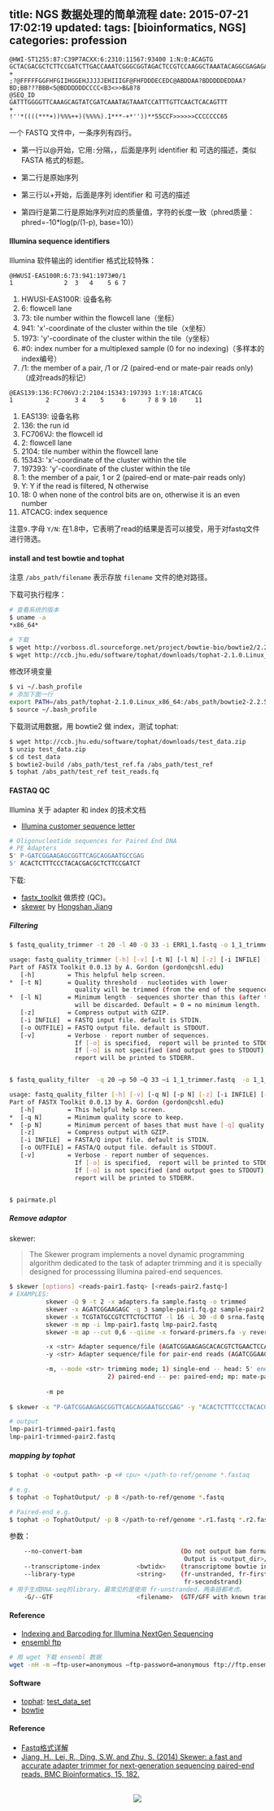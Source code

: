 title: NGS 数据处理的简单流程
date: 2015-07-21 17:02:19
updated: 
tags: [bioinformatics, NGS] 
categories: profession
---

```
@HWI-ST1255:87:C39P7ACXX:6:2310:11567:93400 1:N:0:ACAGTG
GCTACGACGCTCTTCCGATCTTGACCAAATCGGGCGGTAGACTCCGTCCAAGGCTAAATACAGGCGAGAGACCGATAGCGAACAAGTACCGCGAGGGAAAG
+
;?@FFFFFGGFHFGIIHGGEHJJJJJEHIIIGF@FHFDDDECEDC@ABDDAA?BDDDDDEDDAA?BD;BB???BBB<5@BDDDDDDCCCC<B3<>>B&8?8
@SEQ_ID
GATTTGGGGTTCAAAGCAGTATCGATCAAATAGTAAATCCATTTGTTCAACTCACAGTTT
+
!''*((((***+))%%%++)(%%%%).1***-+*''))**55CCF>>>>>>CCCCCCC65
```


一个 FASTQ 文件中，一条序列有四行。

* 第一行以@开始，它用`:`分隔，，后面是序列 identifier 和 可选的描述，类似 FASTA 格式的标题。

* 第二行是原始序列

* 第三行以+开始，后面是序列 identifier 和 可选的描述

* 第四行是第二行是原始序列对应的质量值，字符的长度一致（phred质量：phred=-10*log(p/(1-p), base=10)）


#### Illumina sequence identifiers

Illumina 软件输出的 identifier 格式比较特殊：

```
@HWUSI-EAS100R:6:73:941:1973#0/1
1              2  3   4    5 6 7
```
1. HWUSI-EAS100R: 设备名称
2. 6: flowcell lane
3. 73: tile number within the flowcell lane（坐标）
4. 941: 'x'-coordinate of the cluster within the tile（x坐标）
5. 1973: 'y'-coordinate of the cluster within the tile（y坐标）
6. \#0: index number for a multiplexed sample (0 for no indexing)（多样本的index编号）
7. /1: the member of a pair, /1 or /2 (paired-end or mate-pair reads only)（成对reads的标记）



```
@EAS139:136:FC706VJ:2:2104:15343:197393 1:Y:18:ATCACG
1         2       3 4    5     6      7 8 9 10     11
```
1. EAS139: 设备名称
2. 136: the run id
3. FC706VJ: the flowcell id
4. 2: flowcell lane
5. 2104: tile number within the flowcell lane
6. 15343: 'x'-coordinate of the cluster within the tile
7. 197393: 'y'-coordinate of the cluster within the tile
8. 1: the member of a pair, 1 or 2 (paired-end or mate-pair reads only)
9. Y: Y if the read is filtered, N otherwise
10. 18: 0 when none of the control bits are on, otherwise it is an even number
11. ATCACG: index sequence

注意`9.`字母 `Y/N`: 在1.8中，它表明了read的结果是否可以接受，用于对fastq文件进行筛选。


#### install and test bowtie and tophat

注意 `/abs_path/filename` 表示存放 `filename` 文件的绝对路径。

下载可执行程序：

``` bash
# 查看系统的版本
$ uname -a
*x86_64*

# 下载
$ wget http://vorboss.dl.sourceforge.net/project/bowtie-bio/bowtie2/2.2.5/bowtie2-2.2.5-linux-x86_64.zip
$ wget http://ccb.jhu.edu/software/tophat/downloads/tophat-2.1.0.Linux_x86_64.tar.gz
```

修改环境变量

``` bash
$ vi ~/.bash_profile
# 添加下面一行
export PATH=/abs_path/tophat-2.1.0.Linux_x86_64:/abs_path/bowtie2-2.2.5:$PATH
$ source ~/.bash_profile
```

下载测试用数据，用 bowtie2 做 index，测试 tophat:

``` bash
$ wget http://ccb.jhu.edu/software/tophat/downloads/test_data.zip
$ unzip test_data.zip
$ cd test_data
$ bowtie2-build /abs_path/test_ref.fa /abs_path/test_ref
$ tophat /abs_path/test_ref test_reads.fq
```

#### FASTAQ QC

Illumina 关于 adapter 和 index 的技术文档
- [Illumina customer sequence letter](http://support.illumina.com/content/dam/illumina-support/documents/documentation/chemistry_documentation/experiment-design/illumina-customer-sequence-letter.pdf)

``` bash
# Oligonucleotide sequences for Paired End DNA
# PE Adapters
5' P-GATCGGAAGAGCGGTTCAGCAGGAATGCCGAG
5' ACACTCTTTCCCTACACGACGCTCTTCCGATCT

```
下载:
- [fastx_toolkit](http://hannonlab.cshl.edu/fastx_toolkit/download.html) 做质控 (QC)。
- [skewer](http://sourceforge.net/projects/skewer/files/) by [Hongshan Jiang](https://www.linkedin.com/pub/hongshan-jiang/16/6a2/229)


##### Filtering


``` bash
$ fastq_quality_trimmer -t 20 -l 40 -Q 33 -i ERR1_1.fastq -o 1_1_trimmer.fastq -v

usage: fastq_quality_trimmer [-h] [-v] [-t N] [-l N] [-z] [-i INFILE] [-o OUTFILE]
Part of FASTX Toolkit 0.0.13 by A. Gordon (gordon@cshl.edu)
   [-h]         = This helpful help screen.
*  [-t N]       = Quality threshold - nucleotides with lower 
                  quality will be trimmed (from the end of the sequence).
*  [-l N]       = Minimum length - sequences shorter than this (after trimming)
                  will be discarded. Default = 0 = no minimum length. 
   [-z]         = Compress output with GZIP.
   [-i INFILE]  = FASTQ input file. default is STDIN.
   [-o OUTFILE] = FASTQ output file. default is STDOUT.
   [-v]         = Verbose - report number of sequences.
                  If [-o] is specified,  report will be printed to STDOUT.
                  If [-o] is not specified (and output goes to STDOUT),
                  report will be printed to STDERR.


$ fastq_quality_filter  -q 20 –p 50 –Q 33 –i 1_1_trimmer.fastq  -o 1_1_1.fastq –v

usage: fastq_quality_filter [-h] [-v] [-q N] [-p N] [-z] [-i INFILE] [-o OUTFILE]
Part of FASTX Toolkit 0.0.13 by A. Gordon (gordon@cshl.edu)
   [-h]         = This helpful help screen.
*  [-q N]       = Minimum quality score to keep.
*  [-p N]       = Minimum percent of bases that must have [-q] quality.
   [-z]         = Compress output with GZIP.
   [-i INFILE]  = FASTA/Q input file. default is STDIN.
   [-o OUTFILE] = FASTA/Q output file. default is STDOUT.
   [-v]         = Verbose - report number of sequences.
                  If [-o] is specified,  report will be printed to STDOUT.
                  If [-o] is not specified (and output goes to STDOUT),
                  report will be printed to STDERR.


$ pairmate.pl
```

##### Remove adaptor

skewer:
> The Skewer program implements a novel dynamic programming algorithm dedicated to the task of adapter trimming and it is specially designed for processsing Illumina paired-end sequences. 

``` bash
$ skewer [options] <reads-pair1.fastq> [<reads-pair2.fastq>]
# EXAMPLES:
          skewer -Q 9 -t 2 -x adapters.fa sample.fastq -o trimmed
          skewer -x AGATCGGAAGAGC -q 3 sample-pair1.fq.gz sample-pair2.fq.gz
          skewer -x TCGTATGCCGTCTTCTGCTTGT -l 16 -L 30 -d 0 srna.fastq
          skewer -m mp -i lmp-pair1.fastq lmp-pair2.fastq
          skewer -m ap --cut 0,6 --qiime -x forward-primers.fa -y reverse-primers.fa mix-pair1.fastq mix-pair2.fastq

          -x <str> Adapter sequence/file (AGATCGGAAGAGCACACGTCTGAACTCCAGTCAC)
          -y <str> Adapter sequence/file for pair-end reads (AGATCGGAAGAGCGTCGTGTAGGGAAAGAGTGTA),

          -m, --mode <str> trimming mode; 1) single-end -- head: 5' end; tail: 3' end; any: anywhere (tail)
                           2) paired-end -- pe: paired-end; mp: mate-pair; ap: amplicon (pe)
        
          -m pe
          
$ skewer -x "P-GATCGGAAGAGCGGTTCAGCAGGAATGCCGAG" -y "ACACTCTTTCCCTACACGACGCTCTTCCGATCT" -m pe lmp-pair1.fastq lmp-pair2.fastq

# output
lmp-pair1-trimmed-pair1.fastq
lmp-pair1-trimmed-pair2.fastq
```

##### mapping by tophat

``` bash
$ tophat -o <output path> -p <# cpu> </path-to-ref/genome *.fastaq

# e.g.
$ tophat -o TophatOutput/ -p 8 </path-to-ref/genome *.fastq

# Paired-end e.g.
$ tophat -o TophatOutput/ -p 8 </path-to-ref/genome *.r1.fastq *.r2.fastq
```

参数：

``` bash
    --no-convert-bam                           (Do not output bam format.
                                                Output is <output_dir>/accepted_hits.sam)
    --transcriptome-index          <bwtidx>    (transcriptome bowtie index)
    --library-type                 <string>    (fr-unstranded, fr-firststrand,
                                                fr-secondstrand)
# 用于生成RNA-seq的library。最常见的是使用 fr-unstranded，两条链都考虑。
    -G/--GTF                       <filename>  (GTF/GFF with known transcripts)
```

#### Reference

- [Indexing and Barcoding for Illumina NextGen Sequencing](http://www.umassmed.edu/uploadedFiles/nemo/Landing_Pages/Indexing%20and%20Barcoding%20for%20Illumina%20NextGen%20Sequencing.pdf)
- [ensembl ftp](ftp://ftp.ensemblgenomes.org/)

``` bash
# 用 wget 下载 ensembl 数据
wget -nH -m –ftp-user=anonymous –ftp-password=anonymous ftp://ftp.ensemblgenomes.org/pub/release-27/
```

#### Software
- [tophat](http://ccb.jhu.edu/software/tophat/index.shtml): [test_data_set](http://ccb.jhu.edu/software/tophat/downloads/test_data.zip)
- [bowtie](http://bowtie-bio.sourceforge.net/index.shtml)

#### Reference 
- [Fastq格式详解](http://boyun.sh.cn/bio/?p=1901)
- [Jiang, H., Lei, R., Ding, S.W. and Zhu, S. (2014) Skewer: a fast and accurate adapter trimmer for next-generation sequencing paired-end reads. BMC Bioinformatics, 15, 182.](http://www.ncbi.nlm.nih.gov/pubmed/?term=24925680)
<br>
<div align=center>
<img src="http://daweih.github.io/images/wechat_small_black.jpg">
</div>

